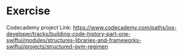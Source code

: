 # Exercise
Codecademy project
Link: https://www.codecademy.com/paths/ios-developer/tracks/building-code-history-part-one-swiftui/modules/structures-libraries-and-frameworks-swiftui/projects/structured-gym-regimen
